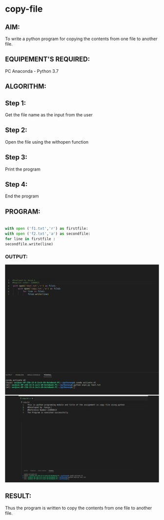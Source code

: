 # copy-file
## AIM:
To write a python program for copying the contents from one file to another file.
## EQUIPEMENT'S REQUIRED: 
PC
Anaconda - Python 3.7
## ALGORITHM: 
## Step 1:
Get the file name as the input from the user

## Step 2:
Open the file using the withopen function

## Step 3:
Print the program

## Step 4:
End the program
## PROGRAM:
```python

with open ('f1.txt','r') as firstfile:
with open ('f2.txt','a') as secondfile:
for line in firstfile :
secondfile.write(line)
```
### OUTPUT:
![](1.png)
![](2.png)

## RESULT:
Thus the program is written to copy the contents from one file to another file.
